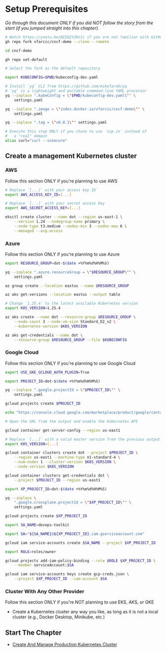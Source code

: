 # Setup Prerequisites

*Go through this document ONLY if you did NOT follow the story from the start (if you jumped straight into this chapter).*

```bash
# Watch https://youtu.be/BII6ZY2Rnlc if you are not familiar with GitHub CLI
gh repo fork vfarcic/cncf-demo --clone --remote

cd cncf-demo

gh repo set-default

# Select the fork as the default repository

export KUBECONFIG=$PWD/kubeconfig-dev.yaml

# Install `yq` CLI from https://github.com/mikefarah/yq
# 'yq' is a lightweight and portable command-line YAML processor
yq --inplace ".kubeConfig = \"$PWD/kubeconfig-dev.yaml\"" \
    settings.yaml

yq --inplace ".image = \"index.docker.io/vfarcic/cncf-demo\"" \
    settings.yaml

yq --inplace ".tag = \"v0.0.1\"" settings.yaml

# Execute this step ONLY if you chose to use `nip.io` instead of
#   a "real" domain
alias curl="curl --insecure"
```

## Create a management Kubernetes cluster

### AWS

Follow this section ONLY if you're planning to use AWS

```bash
# Replace `[...]` with your access key ID`
export AWS_ACCESS_KEY_ID=[...]

# Replace `[...]` with your secret access key
export AWS_SECRET_ACCESS_KEY=[...]

eksctl create cluster --name dot --region us-east-1 \
    --version 1.24 --nodegroup-name primary \
    --node-type t3.medium --nodes-min 3 --nodes-max 6 \
    --managed --asg-access
```

### Azure

Follow this section ONLY if you're planning to use Azure

```bash
export RESOURCE_GROUP=dot-$(date +%Y%m%d%H%M%S)

yq --inplace ".azure.resourceGroup = \"$RESOURCE_GROUP\"" \
    settings.yaml

az group create --location eastus --name $RESOURCE_GROUP

az aks get-versions --location eastus --output table

# Change `1.25.4` to the latest available Kubernetes version
export K8S_VERSION=1.25.4

az aks create --name dot --resource-group $RESOURCE_GROUP \
    --node-count 3 --node-vm-size Standard_D2_v2 \
    --kubernetes-version $K8S_VERSION

az aks get-credentials --name dot \
    --resource-group $RESOURCE_GROUP --file $KUBECONFIG
```

### Google Cloud

Follow this section ONLY if you're planning to use Google Cloud

```bash
export USE_GKE_GCLOUD_AUTH_PLUGIN=True

export PROJECT_ID=dot-$(date +%Y%m%d%H%M%S)

yq --inplace ".google.projectId = \"$PROJECT_ID\"" \
    settings.yaml

gcloud projects create $PROJECT_ID

echo "https://console.cloud.google.com/marketplace/product/google/container.googleapis.com?project=$PROJECT_ID"

# Open the URL from the output and enable the Kubernetes API

gcloud container get-server-config --region us-east1

# Replace `[...]` with a valid master version from the previous output.
export K8S_VERSION=[...]

gcloud container clusters create dot --project $PROJECT_ID \
    --region us-east1 --machine-type n1-standard-4 \
    --num-nodes 1 --cluster-version $K8S_VERSION \
    --node-version $K8S_VERSION

gcloud container clusters get-credentials dot \
    --project $PROJECT_ID --region us-east1

export XP_PROJECT_ID=dot-$(date +%Y%m%d%H%M%S)

yq --inplace \
    ".google.crossplane.projectId = \"$XP_PROJECT_ID\"" \
    settings.yaml

gcloud projects create $XP_PROJECT_ID

export SA_NAME=devops-toolkit

export SA="${SA_NAME}@${XP_PROJECT_ID}.iam.gserviceaccount.com"

gcloud iam service-accounts create $SA_NAME --project $XP_PROJECT_ID

export ROLE=roles/owner

gcloud projects add-iam-policy-binding --role $ROLE $XP_PROJECT_ID \
    --member serviceAccount:$SA

gcloud iam service-accounts keys create gcp-creds.json \
    --project $XP_PROJECT_ID --iam-account $SA
```

### Cluster With Any Other Provider

Follow this section ONLY if you're NOT planning to use EKS, AKS, or GKE

* Create a Kubernetes cluster any way you like, as long as it is not a local cluster (e.g., Docker Desktop, Minikube, etc.)

## Start The Chapter

* [Create And Manage Production Kubernetes Cluster](../cluster/README.md)